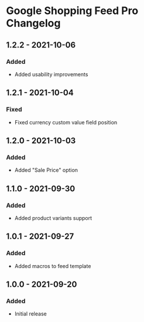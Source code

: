 # Google Shopping Feed Pro Changelog

## 1.2.2 - 2021-10-06
### Added
- Added usability improvements

## 1.2.1 - 2021-10-04
### Fixed
- Fixed currency custom value field position

## 1.2.0 - 2021-10-03
### Added
- Added "Sale Price" option

## 1.1.0 - 2021-09-30
### Added
- Added product variants support

## 1.0.1 - 2021-09-27
### Added
- Added macros to feed template

## 1.0.0 - 2021-09-20
### Added
- Initial release
